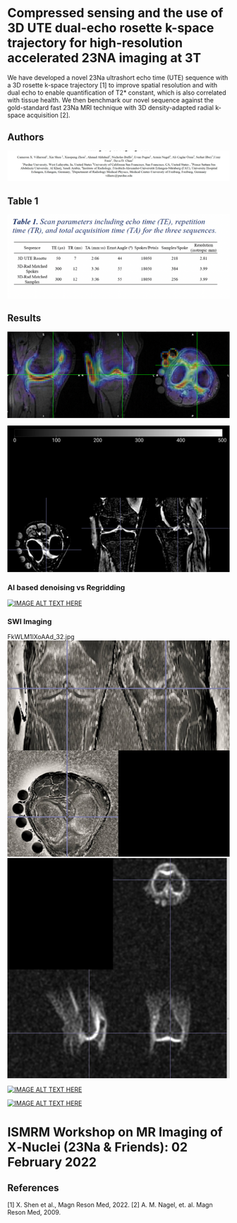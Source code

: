 # Compressed sensing and the use of 3D UTE dual-echo rosette k-space trajectory for high-resolution accelerated 23NA imaging at 3T

We have developed a novel 23Na ultrashort echo time (UTE) sequence with a 3D rosette k-space trajectory [1] to improve spatial resolution and with dual echo to enable quantification of T2* constant, which is also correlated with tissue health. We then benchmark our novel sequence against the gold-standard fast 23Na MRI technique with 3D density-adapted radial k-space acquisition [2].

## Authors

![alt text](https://github.com/uzayemir/23NA-Imaging-3D-UTE-Rosette-/blob/main/authors.png?raw=true)

## Table 1

![alt text](https://github.com/uzayemir/23NA-Imaging-3D-UTE-Rosette-/blob/main/Table1.png?raw=true)

## Results
![alt text](https://github.com/uzayemir/23NA-Imaging-3D-UTE-Rosette-/blob/main/image1.png?raw=true)

![alt text](https://github.com/uzayemir/23NA-Imaging-3D-UTE-Rosette-/blob/main/UTE-MT.png?raw=true)

### AI based denoising vs Regridding

[![IMAGE ALT TEXT HERE](https://img.youtube.com/vi/iPfKV2RqXD4/0.jpg)](https://www.youtube.com/watch?v=iPfKV2RqXD4)


### SWI Imaging 
FkWLM1lXoAAd_32.jpg
![alt text](https://github.com/uzayemir/23NA-Imaging-3D-UTE-Rosette-/blob/main/FkWLM1lXoAAd_32.jpg?raw=true)
![alt text](https://github.com/uzayemir/23NA-Imaging-3D-UTE-Rosette-/blob/main/IMG_4048.jpg?raw=true)

[![IMAGE ALT TEXT HERE](https://img.youtube.com/vi/Z3kach8gSqQ/0.jpg)](https://www.youtube.com/watch?v=Z3kach8gSqQ)


[![IMAGE ALT TEXT HERE](https://img.youtube.com/vi/dsP0y1L1Ieo/0.jpg)](https://www.youtube.com/watch?v=dsP0y1L1Ieo)



# ISMRM Workshop on MR Imaging of X‐Nuclei (23Na & Friends): 02 February 2022
## References 
[1] X. Shen et al., Magn Reson Med, 2022. 
[2] A. M. Nagel, et. al. Magn Reson Med, 2009.
